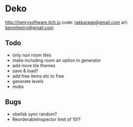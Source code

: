 # Deko

<http://henrysoftware.itch.io>
code: rakkarage@gmail.com
art: benmhenry@gmail.com

## Todo

- only non room tiles
- make including room an option in generator
- add more tile themes
- save & load?
- add free items etc to free
- generate levels
- mobs

## Bugs

- obelisk sync random?
- ReorderableInspector limit of 10!?

